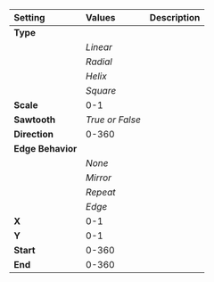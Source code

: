 | Setting | Values | Description |
| :--- | :--- | :--- |
| **Type** |||
| | *Linear* ||
| | *Radial* ||
| | *Helix* ||
| | *Square* ||
| **Scale** | 0-1 ||
| **Sawtooth** | *True or False* ||
| **Direction** | 0-360 ||
| **Edge Behavior** |||
| | *None* ||
| | *Mirror* ||
| | *Repeat* ||
| | *Edge* ||
| **X** | 0-1 ||
| **Y** | 0-1 ||
| **Start** | 0-360 ||
| **End** | 0-360 ||
